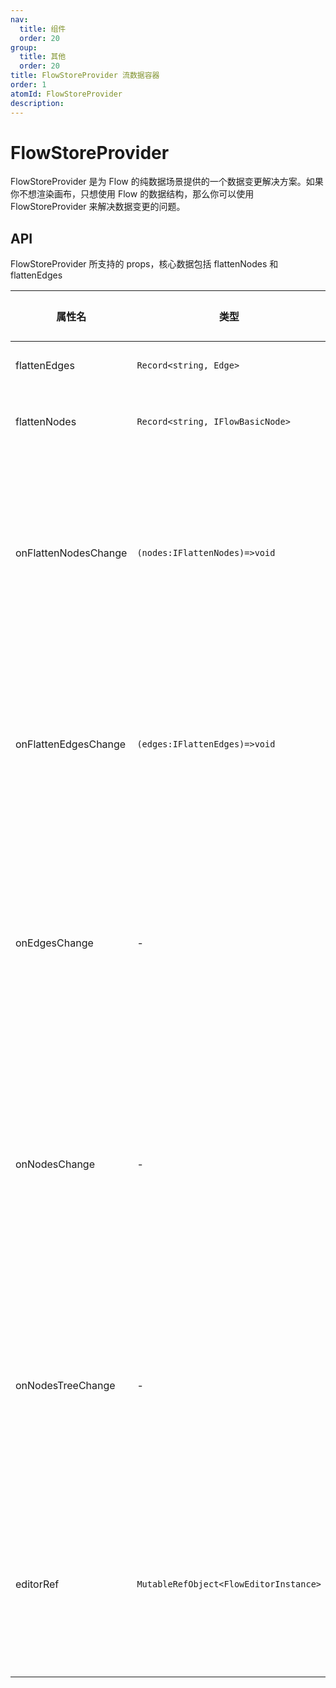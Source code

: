 ```yaml
---
nav:
  title: 组件
  order: 20
group:
  title: 其他
  order: 20
title: FlowStoreProvider 流数据容器
order: 1
atomId: FlowStoreProvider
description:
---
```


# FlowStoreProvider

FlowStoreProvider 是为 Flow 的纯数据场景提供的一个数据变更解决方案。如果你不想渲染画布，只想使用 Flow 的数据结构，那么你可以使用 FlowStoreProvider 来解决数据变更的问题。

<code src="./demos/FlowStoreProvider.tsx"></code>

## API

FlowStoreProvider 所支持的 props，核心数据包括 flattenNodes 和 flattenEdges

| 属性名               | 类型                                   | 描述                           | 默认值 | 必选 |
| -------------------- | -------------------------------------- | ------------------------------ | ------ | ---- |
| flattenEdges         | `Record<string, Edge>`                 | 边数据                         | -      | -    |
| flattenNodes         | `Record<string, IFlowBasicNode>`       | 节点数据                       | -      | -    |
| onFlattenNodesChange | `(nodes:IFlattenNodes)=>void`          | 当节点发生改变时的回调函数     | -      | -    |
| onFlattenEdgesChange | `(edges:IFlattenEdges)=>void`          | 当边发生改变时的回调函数       | -      | -    |
| onEdgesChange        | -                                      | 当边数组发生改变时的回调函数   | -      | -    |
| onNodesChange        | -                                      | 当节点数组发生改变时的回调函数 | -      | -    |
| onNodesTreeChange    | -                                      | 当节点树发生改变时的回调函数   | -      | -    |
| editorRef            | `MutableRefObject<FlowEditorInstance>` | 编辑器实例的可变引用对象       | -      | -    |
